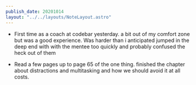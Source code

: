 ```yaml
---
publish_date: 20201014
layout: "../../layouts/NoteLayout.astro"
---
```

- First time as a coach at codebar yesterday. a bit out of my comfort zone but was a good experience. Was harder than i anticipated jumped in the deep end with with the mentee too quickly and probably confused the heck out of them

- Read a few pages up to page 65 of the one thing. finished the chapter about distractions and multitasking and how we should avoid it at all costs.
